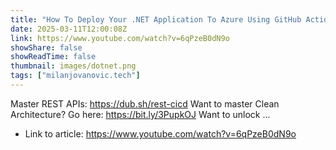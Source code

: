```yaml
---
title: "How To Deploy Your .NET Application To Azure Using GitHub Actions (2025)"
date: 2025-03-11T12:00:08Z
link: https://www.youtube.com/watch?v=6qPzeB0dN9o
showShare: false
showReadTime: false
thumbnail: images/dotnet.png
tags: ["milanjovanovic.tech"]
---
```

Master REST APIs: https://dub.sh/rest-cicd Want to master Clean Architecture? Go here: https://bit.ly/3PupkOJ Want to unlock ...

- Link to article: https://www.youtube.com/watch?v=6qPzeB0dN9o